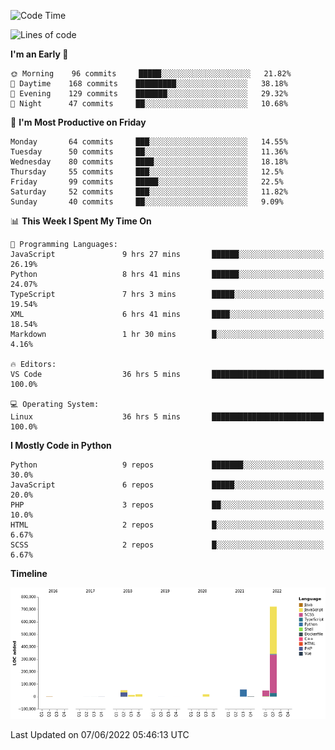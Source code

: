 <!--START_SECTION:waka-->
![Code Time](http://img.shields.io/badge/Code%20Time-0%20secs-blue)

![Lines of code](https://img.shields.io/badge/From%20Hello%20World%20I%27ve%20Written-931%20Thousand%20lines%20of%20code-blue)

**I'm an Early 🐤** 

```text
🌞 Morning    96 commits     █████░░░░░░░░░░░░░░░░░░░░   21.82% 
🌆 Daytime    168 commits    █████████░░░░░░░░░░░░░░░░   38.18% 
🌃 Evening    129 commits    ███████░░░░░░░░░░░░░░░░░░   29.32% 
🌙 Night      47 commits     ██░░░░░░░░░░░░░░░░░░░░░░░   10.68%

```
📅 **I'm Most Productive on Friday** 

```text
Monday       64 commits     ███░░░░░░░░░░░░░░░░░░░░░░   14.55% 
Tuesday      50 commits     ██░░░░░░░░░░░░░░░░░░░░░░░   11.36% 
Wednesday    80 commits     ████░░░░░░░░░░░░░░░░░░░░░   18.18% 
Thursday     55 commits     ███░░░░░░░░░░░░░░░░░░░░░░   12.5% 
Friday       99 commits     █████░░░░░░░░░░░░░░░░░░░░   22.5% 
Saturday     52 commits     ███░░░░░░░░░░░░░░░░░░░░░░   11.82% 
Sunday       40 commits     ██░░░░░░░░░░░░░░░░░░░░░░░   9.09%

```


📊 **This Week I Spent My Time On** 

```text
💬 Programming Languages: 
JavaScript               9 hrs 27 mins       ██████░░░░░░░░░░░░░░░░░░░   26.19% 
Python                   8 hrs 41 mins       ██████░░░░░░░░░░░░░░░░░░░   24.07% 
TypeScript               7 hrs 3 mins        █████░░░░░░░░░░░░░░░░░░░░   19.54% 
XML                      6 hrs 41 mins       ████░░░░░░░░░░░░░░░░░░░░░   18.54% 
Markdown                 1 hr 30 mins        █░░░░░░░░░░░░░░░░░░░░░░░░   4.16%

🔥 Editors: 
VS Code                  36 hrs 5 mins       █████████████████████████   100.0%

💻 Operating System: 
Linux                    36 hrs 5 mins       █████████████████████████   100.0%

```

**I Mostly Code in Python** 

```text
Python                   9 repos             ███████░░░░░░░░░░░░░░░░░░   30.0% 
JavaScript               6 repos             █████░░░░░░░░░░░░░░░░░░░░   20.0% 
PHP                      3 repos             ██░░░░░░░░░░░░░░░░░░░░░░░   10.0% 
HTML                     2 repos             █░░░░░░░░░░░░░░░░░░░░░░░░   6.67% 
SCSS                     2 repos             █░░░░░░░░░░░░░░░░░░░░░░░░   6.67%

```


**Timeline**

![Chart not found](https://raw.githubusercontent.com/telesoho/telesoho/master/charts/bar_graph.png) 


 Last Updated on 07/06/2022 05:46:13 UTC
<!--END_SECTION:waka-->


<!--
**telesoho/telesoho** is a ✨ _special_ ✨ repository because its `README.md` (this file) appears on your GitHub profile.

Here are some ideas to get you started:

- 🔭 I’m currently working on ...
- 🌱 I’m currently learning ...
- 👯 I’m looking to collaborate on ...
- 🤔 I’m looking for help with ...
- 💬 Ask me about ...
- 📫 How to reach me: ...
- 😄 Pronouns: ...
- ⚡ Fun fact: ...
-->
